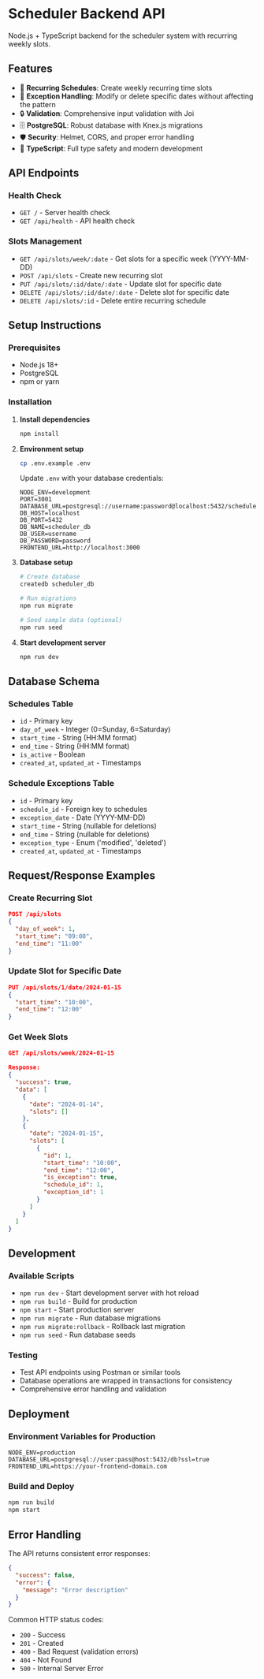 # Scheduler Backend API

Node.js + TypeScript backend for the scheduler system with recurring weekly slots.

## Features

- 🔄 **Recurring Schedules**: Create weekly recurring time slots
- 📅 **Exception Handling**: Modify or delete specific dates without affecting the pattern
- 🔒 **Validation**: Comprehensive input validation with Joi
- 🗄️ **PostgreSQL**: Robust database with Knex.js migrations
- 🛡️ **Security**: Helmet, CORS, and proper error handling
- 📝 **TypeScript**: Full type safety and modern development

## API Endpoints

### Health Check
- `GET /` - Server health check
- `GET /api/health` - API health check

### Slots Management
- `GET /api/slots/week/:date` - Get slots for a specific week (YYYY-MM-DD)
- `POST /api/slots` - Create new recurring slot
- `PUT /api/slots/:id/date/:date` - Update slot for specific date
- `DELETE /api/slots/:id/date/:date` - Delete slot for specific date
- `DELETE /api/slots/:id` - Delete entire recurring schedule

## Setup Instructions

### Prerequisites
- Node.js 18+
- PostgreSQL
- npm or yarn

### Installation

1. **Install dependencies**
   ```bash
   npm install
   ```

2. **Environment setup**
   ```bash
   cp .env.example .env
   ```
   
   Update `.env` with your database credentials:
   ```env
   NODE_ENV=development
   PORT=3001
   DATABASE_URL=postgresql://username:password@localhost:5432/scheduler_db
   DB_HOST=localhost
   DB_PORT=5432
   DB_NAME=scheduler_db
   DB_USER=username
   DB_PASSWORD=password
   FRONTEND_URL=http://localhost:3000
   ```

3. **Database setup**
   ```bash
   # Create database
   createdb scheduler_db
   
   # Run migrations
   npm run migrate
   
   # Seed sample data (optional)
   npm run seed
   ```

4. **Start development server**
   ```bash
   npm run dev
   ```

## Database Schema

### Schedules Table
- `id` - Primary key
- `day_of_week` - Integer (0=Sunday, 6=Saturday)
- `start_time` - String (HH:MM format)
- `end_time` - String (HH:MM format)
- `is_active` - Boolean
- `created_at`, `updated_at` - Timestamps

### Schedule Exceptions Table
- `id` - Primary key
- `schedule_id` - Foreign key to schedules
- `exception_date` - Date (YYYY-MM-DD)
- `start_time` - String (nullable for deletions)
- `end_time` - String (nullable for deletions)
- `exception_type` - Enum ('modified', 'deleted')
- `created_at`, `updated_at` - Timestamps

## Request/Response Examples

### Create Recurring Slot
```json
POST /api/slots
{
  "day_of_week": 1,
  "start_time": "09:00",
  "end_time": "11:00"
}
```

### Update Slot for Specific Date
```json
PUT /api/slots/1/date/2024-01-15
{
  "start_time": "10:00",
  "end_time": "12:00"
}
```

### Get Week Slots
```json
GET /api/slots/week/2024-01-15

Response:
{
  "success": true,
  "data": [
    {
      "date": "2024-01-14",
      "slots": []
    },
    {
      "date": "2024-01-15",
      "slots": [
        {
          "id": 1,
          "start_time": "10:00",
          "end_time": "12:00",
          "is_exception": true,
          "schedule_id": 1,
          "exception_id": 1
        }
      ]
    }
  ]
}
```

## Development

### Available Scripts
- `npm run dev` - Start development server with hot reload
- `npm run build` - Build for production
- `npm start` - Start production server
- `npm run migrate` - Run database migrations
- `npm run migrate:rollback` - Rollback last migration
- `npm run seed` - Run database seeds

### Testing
- Test API endpoints using Postman or similar tools
- Database operations are wrapped in transactions for consistency
- Comprehensive error handling and validation

## Deployment

### Environment Variables for Production
```env
NODE_ENV=production
DATABASE_URL=postgresql://user:pass@host:5432/db?ssl=true
FRONTEND_URL=https://your-frontend-domain.com
```

### Build and Deploy
```bash
npm run build
npm start
```

## Error Handling

The API returns consistent error responses:
```json
{
  "success": false,
  "error": {
    "message": "Error description"
  }
}
```

Common HTTP status codes:
- `200` - Success
- `201` - Created
- `400` - Bad Request (validation errors)
- `404` - Not Found
- `500` - Internal Server Error